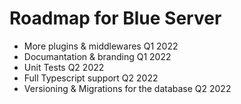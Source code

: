# Roadmap for Blue Server

- More plugins & middlewares Q1 2022
- Documantation & branding Q1 2022
- Unit Tests Q2 2022
- Full Typescript support Q2 2022
- Versioning & Migrations for the database Q2 2022
